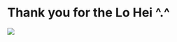 # Thank you for the Lo Hei ^.^
 
![](http://cdn.mothership.sg/wp-content/uploads/2015/02/lo-hei.gif)

